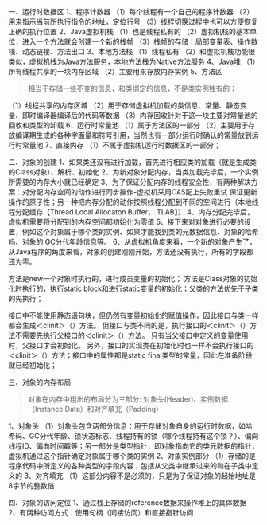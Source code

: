 一、运行时数据区
1、程序计数器
（1）每个线程有一个自己的程序计数器
（2）用来指示当前所执行指令的地址，定位行号
（3）线程切换过程中也可以方便恢复正确的执行位置
2、Java虚拟机栈
（1）也是线程私有的
（2）虚拟机栈的基本单位，进入一个方法就会创建一个新的栈帧
（3）栈帧的存储：局部变量表、操作数栈、动态链接、方法出口
3、本地方法栈
（1）线程私有
（2）和虚拟机栈功能很类似，虚拟机栈为Java方法服务，本地方法栈为Native方法服务
4、Java堆
（1）所有线程共享的一块内存区域
（2）主要用来存放内存实例
5、方法区
>  相当于存储一些不变的信息，和类绑定的信息，不是类实例独有的；

（1）线程共享的内存区域
（2）用于存储虚拟机加载的类信息、常量、静态变量、即时编译器编译后的代码等数据
（3）内存回收针对于这一块主要对常量池的回收和类型的卸载
6、运行时常量池
（1）属于方法区的一部分
（2）主要用于存放编译期生成的各种字面量和符号引用，当然也有一部分运行时确认的常量放到运行时常量池
7、直接内存
（1）不属于虚拟机运行时数据区的一部分；

二、对象的创建
1、如果类还没有进行加载，首先进行相应类的加载（就是生成类的Class对象）、解析、初始化
2、为新对象分配内存，当类加载完毕后，一个实例所需要的内存大小就已经确定
3、为了保证分配内存的线程安全性，有两种解决方案：对分配内存空间的动作进行同步操作-虚拟机采用CAS配上失败重试
保证更新操作的原子性；另一种把内存分配的动作按照线程分配到不同的空间进行（本地线程分配缓存【Thread Local Allocaton Buffer， TLAB】）
4、内存分配完毕后，虚拟机需要将分配到的内存空间都初始化为零值
5、接下来对对象进行必要的设置，例如这个对象属于哪个类的实例、如果才能找到类的元数据信息、对象的哈希吗、对象的
GC分代年龄信息等。
6、从虚拟机角度来看，一个新的对象产生了，从Java程序的角度来看，对象的创建刚刚开始，<init>方法还没有执行，所有的字段都还为零。

<init>方法是new一个对象时执行的，进行成员变量的初始化；
<clinit>方法是Class对象的初始化时执行的，执行static block和进行static变量的初始化；父类的<clinit>方法优先于子类的<clinit>先执行；

接口中不能使用静态语句块，但仍然有变量初始化的赋值操作，因此接口与类一样都会生成＜clinit＞（）方法。 但接口与类不同的是，执行接口的＜clinit＞（）方法不需要先执行父接口的＜clinit＞（）方法。 只有当父接口中定义的变量使用时，父接口才会初始化。 另外，接口的实现类在初始化时也一样不会执行接口的＜clinit＞（）方法；接口中的属性都是static final类型的常量，因此在准备阶段就已经初始化；

三、对象的内存布局
> 对象在内存中粗出的布局分为三部分: 对象头(Header)、实例数据（Instance Data）和对齐填充（Padding）

1、对象头
（1）对象头包含两部分信息：用于存储对象自身的运行时数据，如哈希码、GC分代年龄、锁状态标志、线程持有的锁（哪个线程持有这个锁？）、偏向线程ID、偏向时间戳等；另一部分是类型指针，即对象指向它的类元数据的指针，虚拟机通过这个指针确定对象属于哪个类的实例
2、对象实例部分
（1）存储的是程序代码中所定义的各种类型的字段内容；包括从父类中继承过来的和在子类中定义的
3、对齐填充
（1）这部分内容不是必须的，只是为了保证对象的起始地址是8字节的整数倍

四、对象的访问定位
1、通过栈上存储的reference数据来操作堆上的具体数据
2、有两种访问方式：使用句柄（间接访问）和直接指针访问
